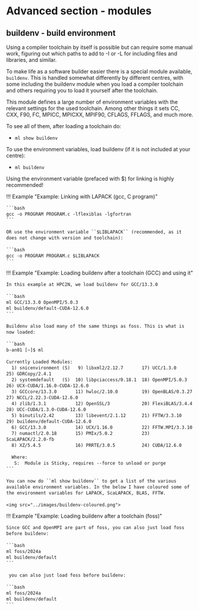 # Advanced section - modules

## buildenv - build environment

Using a compiler toolchain by itself is possible but can require some manual work, figuring out which paths to add to -I or -L for including files and libraries, and similar.

To make life as a software builder easier there is a special module available, ``buildenv``. This is handled somewhat differently by different centres, with some including the buildenv module when you load a compiler toolchain and others requiring you to load it yourself after the toolchain. 

This module defines a large number of environment variables with the relevant settings for the used toolchain. Among other things it sets CC, CXX, F90, FC, MPICC, MPICXX, MPIF90, CFLAGS, FFLAGS, and much more.

To see all of them, after loading a toolchain do:

- ``ml show buildenv``

To use the environment variables, load buildenv (if it is not included at your centre):

- ``ml buildenv``

Using the environment variable (prefaced with $) for linking is highly recommended!

!!! Example "Example: Linking with LAPACK (gcc, C program)"

    ```bash
    gcc -o PROGRAM PROGRAM.c -lflexiblas -lgfortran
    ```

    OR use the environment variable ``$LIBLAPACK`` (recommended, as it does not change with version and toolchain):

    ```bash
    gcc -o PROGRAM PROGRAM.c $LIBLAPACK
    ```

!!! Example "Example: Loading buildenv after a toolchain (GCC) and using it"

    In this example at HPC2N, we load buildenv for GCC/13.3.0 

    ```bash
    ml GCC/13.3.0 OpenMPI/5.0.3
    ml buildenv/default-CUDA-12.6.0
    ```

    Buildenv also load many of the same things as foss. This is what is now loaded: 

    ```bash
    b-an01 [~]$ ml

    Currently Loaded Modules:
      1) snicenvironment (S)   9) libxml2/2.12.7       17) UCC/1.3.0           25) GDRCopy/2.4.1
      2) systemdefault   (S)  10) libpciaccess/0.18.1  18) OpenMPI/5.0.3       26) UCX-CUDA/1.16.0-CUDA-12.6.0
      3) GCCcore/13.3.0       11) hwloc/2.10.0         19) OpenBLAS/0.3.27     27) NCCL/2.22.3-CUDA-12.6.0
      4) zlib/1.3.1           12) OpenSSL/3            20) FlexiBLAS/3.4.4     28) UCC-CUDA/1.3.0-CUDA-12.6.0
      5) binutils/2.42        13) libevent/2.1.12      21) FFTW/3.3.10         29) buildenv/default-CUDA-12.6.0
      6) GCC/13.3.0           14) UCX/1.16.0           22) FFTW.MPI/3.3.10
      7) numactl/2.0.18       15) PMIx/5.0.2           23) ScaLAPACK/2.2.0-fb
      8) XZ/5.4.5             16) PRRTE/3.0.5          24) CUDA/12.6.0

      Where:
       S:  Module is Sticky, requires --force to unload or purge
    ```

    You can now do ``ml show buildenv`` to get a list of the various available environment variables. In the below I have coloured some of the environment variables for LAPACK, ScaLAPACK, BLAS, FFTW. 

    <img src="../images/buildenv-coloured.png"> 


!!! Example "Example: Loading buildenv after a toolchain (foss)"

    Since GCC and OpenMPI are part of foss, you can also just load foss before buildenv: 

    ```bash
    ml foss/2024a
    ml buildenv/default
    ```

     you can also just load foss before buildenv: 

    ```bash
    ml foss/2024a
    ml buildenv/default
    ```

